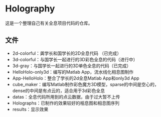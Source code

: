 # Holography

这是一个整理自己有关全息项目代码的仓库。



## 文件

- 2d-colorful：龚学长和国学长的2D全息代码 （已完成）
- 3d-colorful：与国学长一起进行的3D彩色全息的代码（进行中）
- 3d-gray：与国学长一起进行的3D单色全息的代码（已完成）
- HelloHolo-only3d：编写的Matlab App，流水线化相息图制作
- App-HelloHolo：整合了学长的2d全息Matlab App和only3d App
- cube_maker：编写Matlab制作彩色魔方3D模型，sparse的中间是空心的，dense的中间是有点云的，适合用于3d彩色全息
- datas：全息代码所用到的点云数据，由于过大暂不上传
- Holographs：已制作的效果较好的相息图和相息图序列
- results：显示效果



